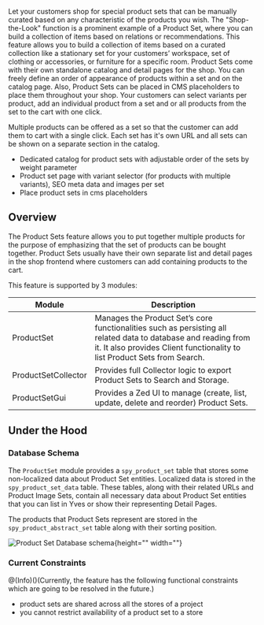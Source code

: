 Let your customers shop for special product sets that can be manually curated based on any characteristic of the products you wish. The "Shop-the-Look" function is a prominent example of a Product Set, where you can build a collection of items based on relations or recommendations. This feature allows you to build a collection of items based on a curated collection like a stationary set for your customers’ workspace, set of clothing or accessories, or furniture for a specific room. Product Sets come with their own standalone catalog and detail pages for the shop. You can freely define an order of appearance of products within a set and on the catalog page. Also, Product Sets can be placed in CMS placeholders to place them throughout your shop. Your customers can select variants per product, add an individual product from a set and or all products from the set to the cart with one click.

Multiple products can be offered as a set so that the customer can add them to cart with a single click. Each set has it's own URL and all sets can be shown on a separate section in the catalog.

* Dedicated catalog for product sets with adjustable order of the sets by weight parameter
* Product set page with variant selector (for products with multiple variants), SEO meta data and images per set
* Place product sets in cms placeholders


## Overview
The Product Sets feature allows you to put together multiple products for the purpose of emphasizing that the set of products can be bought together. Product Sets usually have their own separate list and detail pages in the shop frontend where customers can add containing products to the cart.

This feature is supported by 3 modules:

| Module | Description |
| --- | --- |
| ProductSet | Manages the Product Set’s core functionalities such as persisting all related data to database and reading from it. It also provides Client functionality to list Product Sets from Search. |
| ProductSetCollector|Provides full Collector logic to export Product Sets to Search and Storage. |
| ProductSetGui | Provides a Zed UI to manage (create, list, update, delete and reorder) Product Sets. |

## Under the Hood
### Database Schema
The `ProductSet` module provides a `spy_product_set` table that stores some non-localized data about Product Set entities. Localized data is stored in the `spy_product_set_data` table. These tables, along with their related URLs and Product Image Sets, contain all necessary data about Product Set entities that you can list in Yves or show their representing Detail Pages.

The products that Product Sets represent are stored in the `spy_product_abstract_set` table along with their sorting position.

![Product Set Database schema](https://spryker.s3.eu-central-1.amazonaws.com/docs/Features/Product+Management/Product+Set/product_set_db_schema.png){height="" width=""}

### Current Constraints
@(Info)()(Currently, the feature has the following functional constraints which are going to be resolved in the future.)

* product sets are shared across all the stores of a project
* you cannot restrict availability of a product set to a store